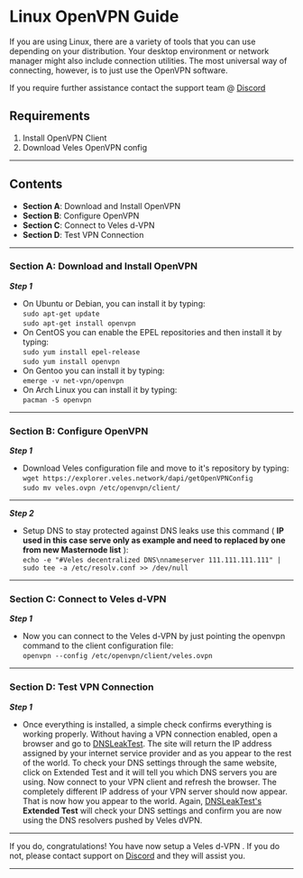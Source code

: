 
# Linux OpenVPN Guide 

If you are using Linux, there are a variety of tools that you can use depending on your distribution. Your desktop environment or network manager might also include connection utilities. The most universal way of connecting, however, is to just use the OpenVPN software.

If you require further assistance contact the support team @ [Discord](https://discord.gg/P528fGg)

## Requirements
1) Install OpenVPN Client
2) Download Veles OpenVPN config
***

## Contents
* **Section A**: Download and Install OpenVPN
* **Section B**: Configure OpenVPN
* **Section C**: Connect to Veles d-VPN
* **Section D**: Test VPN Connection
***

### Section A: Download and Install OpenVPN

***Step 1***
* On Ubuntu or Debian, you can install it by typing:  
`sudo apt-get update`  
`sudo apt-get install openvpn`  
* On CentOS you can enable the EPEL repositories and then install it by typing:  
`sudo yum install epel-release`  
`sudo yum install openvpn`  
* On Gentoo you can install it by typing:  
`emerge -v net-vpn/openvpn`  
* On Arch Linux you can install it by typing:  
`pacman -S openvpn`  
***

### Section B: Configure OpenVPN 

***Step 1***
* Download Veles configuration file and move to it's repository by typing:  
`wget https://explorer.veles.network/dapi/getOpenVPNConfig`  
`sudo mv veles.ovpn /etc/openvpn/client/`
***

***Step 2***
* Setup DNS to stay protected against DNS leaks use this command ( **IP used in this case serve only as example and need to replaced by one from new Masternode list** ):  
`echo -e "#Veles decentralized DNS\nnameserver 111.111.111.111" | sudo tee -a /etc/resolv.conf >> /dev/null`
***

### Section C: Connect to Veles d-VPN
***Step 1***
* Now you can connect to the Veles d-VPN by just pointing the openvpn command to the client configuration file:  
`openvpn --config /etc/openvpn/client/veles.ovpn`
***

### Section D: Test VPN Connection

***Step 1***
* Once everything is installed, a simple check confirms everything is working properly. Without having a VPN connection enabled, open a browser and go to [DNSLeakTest](https://www.dnsleaktest.com/).
The site will return the IP address assigned by your internet service provider and as you appear to the rest of the world. To check your DNS settings through the same website, click on Extended Test and it will tell you which DNS servers you are using.
Now connect to your VPN client and refresh the browser. The completely different IP address of your VPN server should now appear. That is now how you appear to the world. Again, [DNSLeakTest's](https://www.dnsleaktest.com/) **Extended Test** will check your DNS settings and confirm you are now using the DNS resolvers pushed by Veles dVPN.
***

If you do, congratulations! You have now setup a Veles d-VPN . If you do not, please contact support on [Discord](https://discord.gg/P528fGg) and they will assist you.  
***
